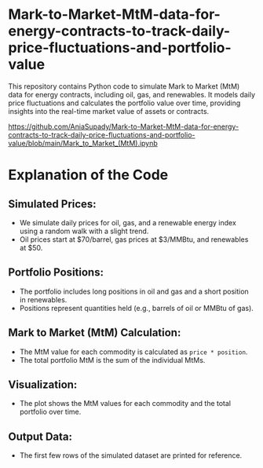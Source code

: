 # Mark-to-Market-MtM-data-for-energy-contracts-to-track-daily-price-fluctuations-and-portfolio-value
This repository contains Python code to simulate Mark to Market (MtM) data for energy contracts, including oil, gas, and renewables. It models daily price fluctuations and calculates the portfolio value over time, providing insights into the real-time market value of assets or contracts.

https://github.com/AniaSupady/Mark-to-Market-MtM-data-for-energy-contracts-to-track-daily-price-fluctuations-and-portfolio-value/blob/main/Mark_to_Market_(MtM).ipynb


# Explanation of the Code

## Simulated Prices:
- We simulate daily prices for oil, gas, and a renewable energy index using a random walk with a slight trend.
- Oil prices start at $70/barrel, gas prices at $3/MMBtu, and renewables at $50.

## Portfolio Positions:
- The portfolio includes long positions in oil and gas and a short position in renewables.
- Positions represent quantities held (e.g., barrels of oil or MMBtu of gas).

## Mark to Market (MtM) Calculation:
- The MtM value for each commodity is calculated as `price * position`.
- The total portfolio MtM is the sum of the individual MtMs.

## Visualization:
- The plot shows the MtM values for each commodity and the total portfolio over time.

## Output Data:
- The first few rows of the simulated dataset are printed for reference.
